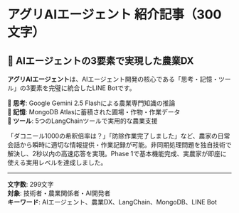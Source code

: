 # アグリAIエージェント 紹介記事（300文字）

## 🤖 AIエージェントの3要素で実現した農業DX

**アグリAIエージェント**は、AIエージェント開発の核心である「思考・記憶・ツール」の3要素を完璧に統合したLINE Botです。

**🧠 思考**: Google Gemini 2.5 Flashによる農業専門知識の推論  
**💾 記憶**: MongoDB Atlasに蓄積された圃場・作物・作業データ  
**🔧 ツール**: 5つのLangChainツールで実用的な農業支援

「ダコニール1000の希釈倍率は？」「防除作業完了しました」など、農家の日常会話から瞬時に適切な情報提供・作業記録が可能。非同期処理問題を独自技術で解決し、2秒以内の高速応答を実現。Phase 1で基本機能完成、実農家が即座に使える実用レベルを達成しました。

---

**文字数**: 299文字  
**対象**: 技術者・農業関係者・AI開発者  
**キーワード**: AIエージェント、農業DX、LangChain、MongoDB、LINE Bot